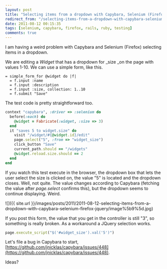 ```yaml
---
layout: post
title: "Selecting items from a dropdown with Capybara, Selenium (Firefox) & JQuery"
redirect_from: "/selecting-items-from-a-dropdown-with-capybara-selenium-firefox-jquery"
date: 2011-08-12 00:15:35
tags: [selenium, capybara, firefox, rails, ruby, testing]
comments: true
---
```

I am having a weird problem with Capybara and Selenium (Firefox) selecting items in a dropdown.

We are editing a _Widget_ that has a dropdown for _size _on the page with values 1-10. We can use a simple form, like this.

```haml
= simple_form_for @widget do |f|
  = f.input :name
  = f.input :description
  = f.input :size, collection: 1..10
  = f.submit "Save"
```

The test code is pretty straightforward too.

```ruby
context "capybara", :driver => :selenium do
  before(:each) do
    @widget = Fabricate(:widget, :size => 3)
  end
  it "saves 5 to widget.size" do
    visit "/widget/#{@widget.id}/edit"
    page.select("5", :from => "widget_size")
    click_button "Save"
    current_path.should == "/widgets"
    @widget.reload.size.should == 2
  end
end
```

If you watch this test execute in the browser, the dropdown box that lets the user select the size is clicked on, the value "5" is located and the dropdown closes. Well, not quite. The value changes according to Capybara (fetching the value after _page.select_ confirms this), but the dropdown seems to continue displaying. Weird.

![]({{ site.url }}/images/posts/2011/2011-08-12-selecting-items-from-a-dropdown-with-capybara-selenium-firefox-jquery/image%5b9%5d.jpg)

If you post this form, the value that you get in the controller is still "3", so something is really broken. As a workaround a JQuery selection works.

```ruby
page.execute_script("$('#widget_size').val('5')")
```

Let's file a bug in Capybara to start, [https://github.com/jnicklas/capybara/issues/448](https://github.com/jnicklas/capybara/issues/448).

Ideas?
